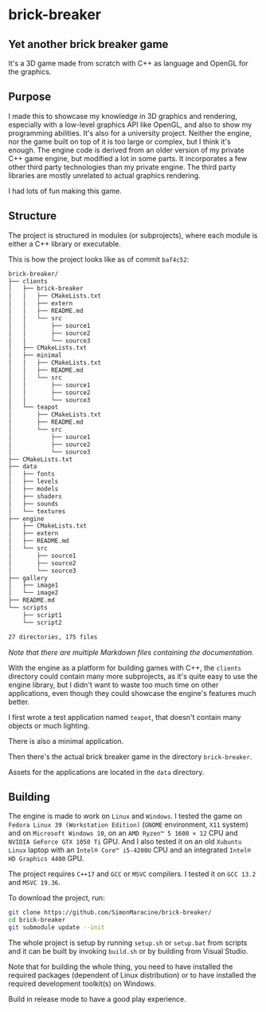 # brick-breaker

## Yet another brick breaker game

It's a 3D game made from scratch with C++ as language and OpenGL for the graphics.

## Purpose

I made this to showcase my knowledge in 3D graphics and rendering, especially with a low-level graphics API like
OpenGL, and also to show my programming abilities. It's also for a university project. Neither the engine, nor the
game built on top of it is too large or complex, but I think it's enough. The engine code is derived from an older
version of my private C++ game engine, but modified a lot in some parts. It incorporates a few other third party
technologies than my private engine. The third party libraries are mostly unrelated to actual graphics rendering.

I had lots of fun making this game.

## Structure

The project is structured in modules (or subprojects), where each module is either a C++ library or executable.

This is how the project looks like as of commit `baf4c52`:

```txt
brick-breaker/
├── clients
│   ├── brick-breaker
│   │   ├── CMakeLists.txt
│   │   ├── extern
│   │   ├── README.md
│   │   └── src
│   │       ├── source1
│   │       ├── source2
│   │       └── source3
│   ├── CMakeLists.txt
│   ├── minimal
│   │   ├── CMakeLists.txt
│   │   ├── README.md
│   │   └── src
│   │       ├── source1
│   │       ├── source2
│   │       └── source3
│   └── teapot
│       ├── CMakeLists.txt
│       ├── README.md
│       └── src
│           ├── source1
│           ├── source2
│           └── source3
├── CMakeLists.txt
├── data
│   ├── fonts
│   ├── levels
│   ├── models
│   ├── shaders
│   ├── sounds
│   └── textures
├── engine
│   ├── CMakeLists.txt
│   ├── extern
│   ├── README.md
│   └── src
│       ├── source1
│       ├── source2
│       └── source3
├── gallery
│   ├── image1
│   └── image2
├── README.md
└── scripts
    ├── script1
    └── script2

27 directories, 175 files
```

*Note that there are multiple Markdown files containing the documentation.*

With the engine as a platform for building games with C++, the `clients` directory could contain many more subprojects,
as it's quite easy to use the engine library, but I didn't want to waste too much time on other applications, even
though they could showcase the engine's features much better.

I first wrote a test application named `teapot`, that doesn't contain many objects or much lighting.

There is also a minimal application.

Then there's the actual brick breaker game in the directory `brick-breaker`.

Assets for the applications are located in the `data` directory.

## Building

The engine is made to work on `Linux` and `Windows`. I tested the game on `Fedora Linux 39 (Workstation Edition)`
(`GNOME` environment, `X11` system) and on `Microsoft Windows 10`, on an `AMD Ryzen™ 5 1600 × 12` CPU and
`NVIDIA GeForce GTX 1050 Ti` GPU. And I also tested it on an old `Xubuntu Linux` laptop with an `Intel® Core™ i5-4200U`
CPU and an integrated `Intel® HD Graphics 4400` GPU.

The project requires `C++17` and `GCC` or `MSVC` compilers. I tested it on `GCC 13.2` and `MSVC 19.36`.

To download the project, run:

```sh
git clone https://github.com/SimonMaracine/brick-breaker/
cd brick-breaker
git submodule update --init
```

The whole project is setup by running `setup.sh` or `setup.bat` from scripts and it can be built by invoking `build.sh`
or by building from Visual Studio.

Note that for building the whole thing, you need to have installed the required packages (dependent of Linux
distribution) or to have installed the required development toolkit(s) on Windows.

Build in release mode to have a good play experience.

